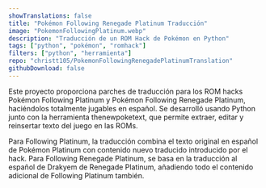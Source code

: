 ```yaml
---
showTranslations: false
title: "Pokémon Following Renegade Platinum Traducción"
image: "PokemonFollowingPlatinum.webp"
description: "Traducción de un ROM Hack de Pokémon en Python"
tags: ["python", "pokémon", "romhack"]
filters: ["python", "herramienta"]
repo: "christt105/PokemonFollowingRenegadePlatinumTranslation"
githubDownload: false
---
```

Este proyecto proporciona parches de traducción para los ROM hacks Pokémon Following Platinum y Pokémon Following Renegade Platinum, haciéndolos totalmente jugables en español.
Se desarrolló usando Python junto con la herramienta thenewpoketext, que permite extraer, editar y reinsertar texto del juego en las ROMs.

Para Following Platinum, la traducción combina el texto original en español de Pokémon Platinum con contenido nuevo traducido introducido por el hack.
Para Following Renegade Platinum, se basa en la traducción al español de Drakyem de Renegade Platinum, añadiendo todo el contenido adicional de Following Platinum también.
